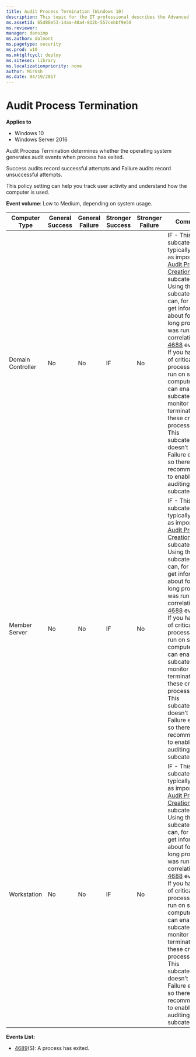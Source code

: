 ```yaml
---
title: Audit Process Termination (Windows 10)
description: This topic for the IT professional describes the Advanced Security Audit policy setting, Audit Process Termination, which determines whether the operating system generates audit events when an attempt is made to end a process.
ms.assetid: 65d88e53-14aa-48a4-812b-557cebbf9e50
ms.reviewer: 
manager: dansimp
ms.author: dolmont
ms.pagetype: security
ms.prod: w10
ms.mktglfcycl: deploy
ms.sitesec: library
ms.localizationpriority: none
author: Mir0sh
ms.date: 04/19/2017
---
```


# Audit Process Termination

**Applies to**
-   Windows 10
-   Windows Server 2016


Audit Process Termination determines whether the operating system generates audit events when process has exited.

Success audits record successful attempts and Failure audits record unsuccessful attempts.

This policy setting can help you track user activity and understand how the computer is used.

**Event volume**: Low to Medium, depending on system usage.

| Computer Type     | General Success | General Failure | Stronger Success | Stronger Failure | Comments                                                                                                                                                                                                                                                                                                                                                                                                                                                                                                                                                                                |
|-------------------|-----------------|-----------------|------------------|------------------|-----------------------------------------------------------------------------------------------------------------------------------------------------------------------------------------------------------------------------------------------------------------------------------------------------------------------------------------------------------------------------------------------------------------------------------------------------------------------------------------------------------------------------------------------------------------------------------------|
| Domain Controller | No              | No              | IF               | No               | IF - This subcategory typically is not as important as [Audit Process Creation](audit-process-creation.md) subcategory. Using this subcategory you can, for example get information about for how long process was run in correlation with [4688](event-4688.md) event. <br>If you have a list of critical processes that run on some computers, you can enable this subcategory to monitor for termination of these critical processes. <br>This subcategory doesn’t have Failure events, so there is no recommendation to enable Failure auditing for this subcategory. |
| Member Server     | No              | No              | IF               | No               | IF - This subcategory typically is not as important as [Audit Process Creation](audit-process-creation.md) subcategory. Using this subcategory you can, for example get information about for how long process was run in correlation with [4688](event-4688.md) event. <br>If you have a list of critical processes that run on some computers, you can enable this subcategory to monitor for termination of these critical processes. <br>This subcategory doesn’t have Failure events, so there is no recommendation to enable Failure auditing for this subcategory. |
| Workstation       | No              | No              | IF               | No               | IF - This subcategory typically is not as important as [Audit Process Creation](audit-process-creation.md) subcategory. Using this subcategory you can, for example get information about for how long process was run in correlation with [4688](event-4688.md) event. <br>If you have a list of critical processes that run on some computers, you can enable this subcategory to monitor for termination of these critical processes. <br>This subcategory doesn’t have Failure events, so there is no recommendation to enable Failure auditing for this subcategory. |

**Events List:**

-   [4689](event-4689.md)(S): A process has exited.

